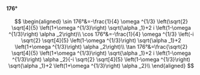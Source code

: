 #### 176°

$$
\begin{aligned}
\sin 176°&=-\frac{1}{4} \omega ^{1/3} \left(\sqrt{2} \sqrt[4]{5} \left(1+\omega ^{1/3}\right) \sqrt{\alpha _1}+2 i \left(1-\omega ^{1/3}\right) \alpha _2\right)\\
\cos 176°&=-\frac{1}{4} \omega ^{1/3} \left(-i \sqrt{2} \sqrt[4]{5} \left(1-\omega ^{1/3}\right) \sqrt{\alpha _1}+2 \left(1+\omega ^{1/3}\right) \alpha _2\right)\\
\tan 176°&=\frac{\sqrt{2} \sqrt[4]{5} \left(1+\omega ^{1/3}\right) \sqrt{\alpha _1}+2 i \left(1-\omega ^{1/3}\right) \alpha _2}{-i \sqrt{2} \sqrt[4]{5} \left(1-\omega
^{1/3}\right) \sqrt{\alpha _1}+2 \left(1+\omega ^{1/3}\right) \alpha _2}\\
\end{aligned}
$$

